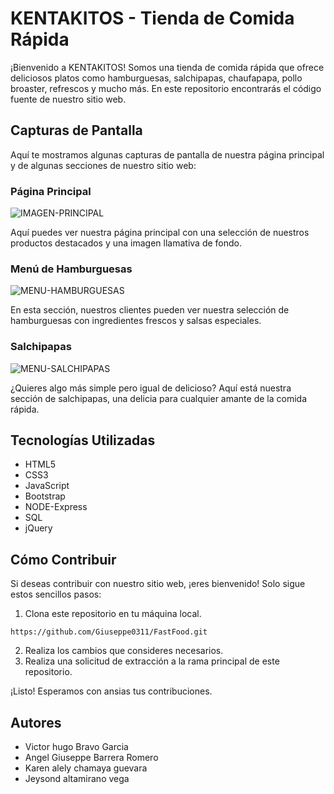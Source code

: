 # KENTAKITOS - Tienda de Comida Rápida

¡Bienvenido a KENTAKITOS! Somos una tienda de comida rápida que ofrece deliciosos platos como hamburguesas, salchipapas, chaufapapa, pollo broaster, refrescos y mucho más. En este repositorio encontrarás el código fuente de nuestro sitio web.

## Capturas de Pantalla

Aquí te mostramos algunas capturas de pantalla de nuestra página principal y de algunas secciones de nuestro sitio web:

### Página Principal

![IMAGEN-PRINCIPAL](https://user-images.githubusercontent.com/88955645/233803640-3856d063-d328-4eda-8061-759dcfde2d4c.png)

Aquí puedes ver nuestra página principal con una selección de nuestros productos destacados y una imagen llamativa de fondo.

### Menú de Hamburguesas

![MENU-HAMBURGUESAS](https://user-images.githubusercontent.com/88955645/233803683-375c607c-0830-4945-b2c0-9ad99b029e1e.png)


En esta sección, nuestros clientes pueden ver nuestra selección de hamburguesas con ingredientes frescos y salsas especiales.

### Salchipapas

![MENU-SALCHIPAPAS](https://user-images.githubusercontent.com/88955645/233803611-6893d12c-d089-4f9c-820e-14e4b9255974.png)

¿Quieres algo más simple pero igual de delicioso? Aquí está nuestra sección de salchipapas, una delicia para cualquier amante de la comida rápida.

## Tecnologías Utilizadas

- HTML5
- CSS3
- JavaScript
- Bootstrap
- NODE-Express
- SQL
- jQuery

## Cómo Contribuir

Si deseas contribuir con nuestro sitio web, ¡eres bienvenido! Solo sigue estos sencillos pasos:

1. Clona este repositorio en tu máquina local.

```
https://github.com/Giuseppe0311/FastFood.git
```

2. Realiza los cambios que consideres necesarios.
3. Realiza una solicitud de extracción a la rama principal de este repositorio.

¡Listo! Esperamos con ansias tus contribuciones.

## Autores

- Victor hugo Bravo Garcia
- Angel Giuseppe Barrera Romero
- Karen alely chamaya guevara
- Jeysond altamirano vega


